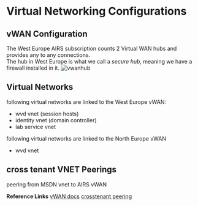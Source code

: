 
# Virtual Networking Configurations

## vWAN Configuration

The West Europe AIRS subscription counts 2 Virtual WAN hubs and provides any to any connections.  
The hub in West Europe is what we call a *secure hub*, meaning we have a firewall installed in it.
![vwanhub](<https://chlams.blob.core.windows.net/public/reddogproductions/pics/networking/vWAN%20hubs.png>)

## Virtual Networks

following virtual networks are linked to the West Europe vWAN:

- wvd vnet (session hosts)
- identity vnet (domain controller)
- lab service vnet

following virtual networks are linked to the North Europe vWAN

- wvd vnet

## cross tenant VNET Peerings

peering from MSDN vnet to AIRS vWAN

**Reference Links**
[vWAN docs](https://docs.microsoft.com/en-us/azure/virtual-wan/)
[crosstenant peering](https://docs.microsoft.com/en-us/azure/virtual-wan/cross-tenant-vnet)
